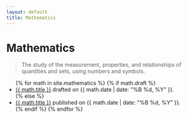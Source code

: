 ```yaml
---
layout: default
title: Mathematics
---
```


# Mathematics

> The study of the measurement, properties, and relationships of quantities and
> sets, using numbers and symbols.

<ul>
{% for math in site.mathematics %}
    {% if math.draft %}
        <li class="draft">
            <a href="{{ math.url }}">{{ math.title }}</a>
            drafted on {{ math.date | date: "%B %d, %Y" }}.
        </li>
    {% else %}
        <li>
            <a href="{{ math.url }}">{{ math.title }}</a>
            published on {{ math.date | date: "%B %d, %Y" }}.
        </li>
    {% endif %}
{% endfor %}
</ul>

